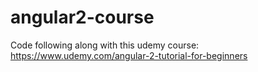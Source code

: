 # angular2-course
Code following along with this udemy course: https://www.udemy.com/angular-2-tutorial-for-beginners
